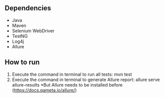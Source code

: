 ## Dependencies
- Java
- Maven
- Selenium WebDriver
- TestNG
- Log4j
- Allure

## How to run
1. Execute the command in terminal to run all tests:
mvn test
2. Execute the command in terminal to generate Allure report:
allure serve allure-results
*But Allure needs to be installed before (https://docs.qameta.io/allure/)